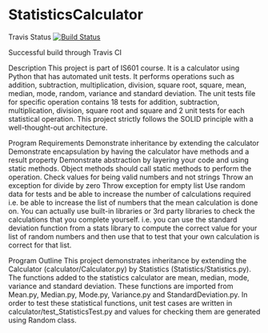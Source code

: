 # StatisticsCalculator

Travis Status
[![Build Status](https://travis-ci.com/raajvipatel99/StatisticsCalculator.svg?branch=master)](https://travis-ci.com/raajvipatel99/StatisticsCalculator)

Successful build through Travis CI

Description
This project is part of IS601 course. It is a calculator using Python that has automated unit tests. It performs operations such as addition, subtraction, multiplication, division, square root, square, mean, median, mode, random, variance and standard deviation. The unit tests file for specific operation contains 18 tests for addition, subtraction, multiplication, division, square root and square and 2 unit tests for each statistical operation. This project strictly follows the SOLID principle with a well-thought-out architecture.

Program Requirements
Demonstrate inheritance by extending the calculator
Demonstrate encapsulation by having the calculator have methods and a result property
Demonstrate abstraction by layering your code and using static methods. Object methods should call static methods to perform the operation.
Check values for being valid numbers and not strings
Throw an exception for divide by zero
Throw exception for empty list
Use random data for tests and be able to increase the number of calculations required i.e. be able to increase the list of numbers that the mean calculation is done on. You can actually use built-in libraries or 3rd party libraries to check the calculations that you complete yourself. i.e. you can use the standard deviation function from a stats library to compute the correct value for your list of random numbers and then use that to test that your own calculation is correct for that list.

Program Outline
This project demonstrates inheritance by extending the Calculator (calculator/Calculator.py) by Statistics (Statistics/Statistics.py). The functions added to the statistics calculator are mean, median, mode, variance and standard deviation. These functions are imported from Mean.py, Median.py, Mode.py, Variance.py and StandardDeviation.py. In order to test these statistical functions, unit test cases are written in calculator/test_StatisticsTest.py and values for checking them are generated using Random class.

